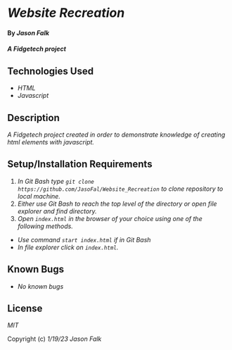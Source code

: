 # _Website Recreation_

#### By _**Jason Falk**_

#### _A Fidgetech project_

## Technologies Used

* _HTML_
* _Javascript_

## Description

_A Fidgetech project created in order to demonstrate knowledge of creating html elements with javascript._

## Setup/Installation Requirements

1.  _In Git Bash type `git clone https://github.com/JasoFal/Website_Recreation` to clone repository to local machine._
2. _Either use Git Bash to reach the top level of the directory or open file explorer and find directory._
3.  _Open `index.html` in the browser of your choice using one of the following methods._
* _Use command `start index.html` if in Git Bash_
* _In file explorer click on `index.html`._

## Known Bugs

* _No known bugs_

## License

_MIT_

Copyright (c) _1/19/23_ _Jason Falk_